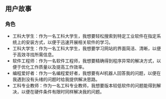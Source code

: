 ## 用户故事
### 角色
- 工科大学生：作为一名工科大学生，我想要轻松搜索到特定工业软件在指定系统上的安装方式，以便于迅速开展相关软件的学习。
- 工科大学生：作为一名工科大学生，我想要学习网站的界面简洁、清晰，以便于高效寻找所需信息。
- 软件工程师：作为一名软件工程师，我想要精确得到程序异常的解决方式，以便于优化工作质量以及提高工作效率。
- 编程爱好者：作为一名编程爱好者，我想要有AI机器人回答我的问题，以便在我遇到没有头绪的问题时给我提供解决思路。
- 工科专业教师：作为一名工科专业教师，我想要版本较低软件的问题能得到解决，以便在硬件条件有限时同样解决我的问题。

